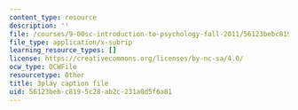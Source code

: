```yaml
---
content_type: resource
description: ''
file: /courses/9-00sc-introduction-to-psychology-fall-2011/56123bebc8195c28ab2c231a0d5f6a81_SjjGiqf96rI.vtt
file_type: application/x-subrip
learning_resource_types: []
license: https://creativecommons.org/licenses/by-nc-sa/4.0/
ocw_type: OCWFile
resourcetype: Other
title: 3play caption file
uid: 56123beb-c819-5c28-ab2c-231a0d5f6a81
---
```


